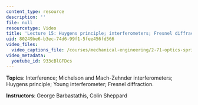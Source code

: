 ```yaml
---
content_type: resource
description: ''
file: null
resourcetype: Video
title: 'Lecture 15: Huygens principle; interferometers; Fresnel diffraction'
uid: 80249be6-b3ec-74d6-99f1-5fee456fd566
video_files:
  video_captions_file: /courses/mechanical-engineering/2-71-optics-spring-2009/video-lectures/lecture-15-huygens-principle-interferometers-fresnel-diffraction/933cBlGFDcs.vtt
video_metadata:
  youtube_id: 933cBlGFDcs
---
```


**Topics**: Interference; Michelson and Mach-Zehnder interferometers; Huygens principle; Young interferometer; Fresnel diffraction.

**Instructors**: George Barbastathis, Colin Sheppard